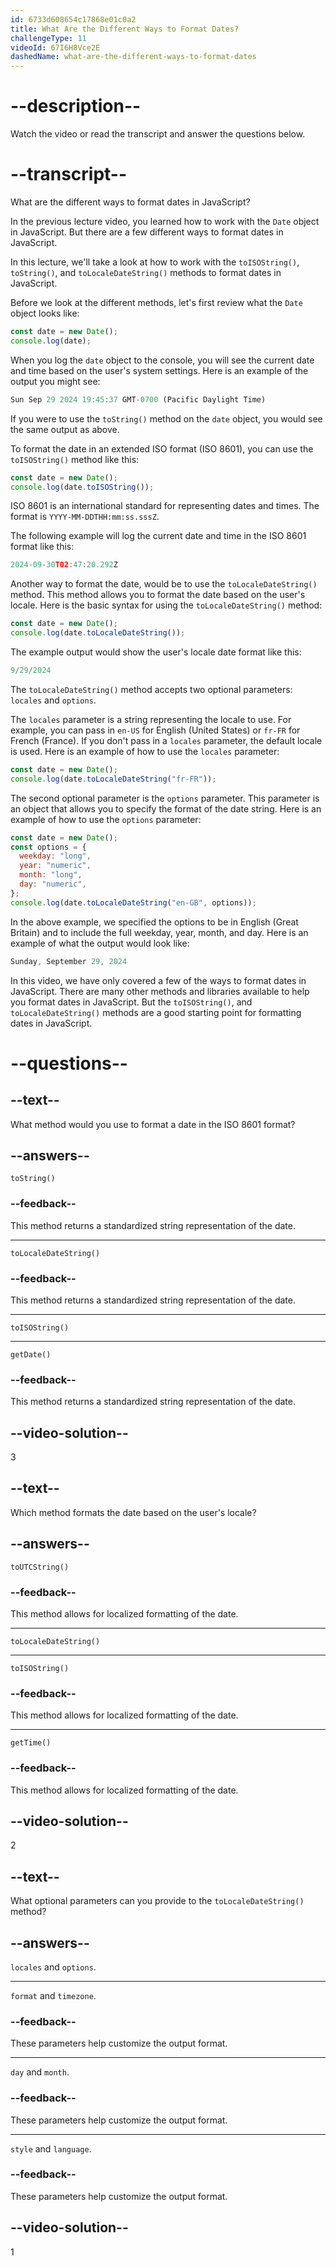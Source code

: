 ```yaml
---
id: 6733d608654c17868e01c0a2
title: What Are the Different Ways to Format Dates?
challengeType: 11
videoId: 67I6H8Vce2E
dashedName: what-are-the-different-ways-to-format-dates
---
```


# --description--

Watch the video or read the transcript and answer the questions below.

# --transcript--

What are the different ways to format dates in JavaScript?

In the previous lecture video, you learned how to work with the `Date` object in JavaScript. But there are a few different ways to format dates in JavaScript.

In this lecture, we'll take a look at how to work with the `toISOString()`, `toString()`, and `toLocaleDateString()` methods to format dates in JavaScript.

Before we look at the different methods, let's first review what the `Date` object looks like:

```js
const date = new Date();
console.log(date);
```

When you log the `date` object to the console, you will see the current date and time based on the user's system settings. Here is an example of the output you might see:

```js
Sun Sep 29 2024 19:45:37 GMT-0700 (Pacific Daylight Time)
```

If you were to use the `toString()` method on the `date` object, you would see the same output as above.

To format the date in an extended ISO format (ISO 8601), you can use the `toISOString()` method like this:

```js
const date = new Date();
console.log(date.toISOString());
```

ISO 8601 is an international standard for representing dates and times. The format is `YYYY-MM-DDTHH:mm:ss.sssZ`.

The following example will log the current date and time in the ISO 8601 format like this:

```js
2024-09-30T02:47:20.292Z
```

Another way to format the date, would be to use the `toLocaleDateString()` method. This method allows you to format the date based on the user's locale. Here is the basic syntax for using the `toLocaleDateString()` method:

```js
const date = new Date();
console.log(date.toLocaleDateString());
```

The example output would show the user's locale date format like this:

```js
9/29/2024
```

The `toLocaleDateString()` method accepts two optional parameters: `locales` and `options`.

The `locales` parameter is a string representing the locale to use. For example, you can pass in `en-US` for English (United States) or `fr-FR` for French (France). If you don't pass in a `locales` parameter, the default locale is used. Here is an example of how to use the `locales` parameter:

```js
const date = new Date();
console.log(date.toLocaleDateString("fr-FR"));
```

The second optional parameter is the `options` parameter. This parameter is an object that allows you to specify the format of the date string. Here is an example of how to use the `options` parameter:

```js
const date = new Date();
const options = {
  weekday: "long",
  year: "numeric",
  month: "long",
  day: "numeric",
};
console.log(date.toLocaleDateString("en-GB", options));
```

In the above example, we specified the options to be in English (Great Britain) and to include the full weekday, year, month, and day. Here is an example of what the output would look like:

```js
Sunday, September 29, 2024
```

In this video, we have only covered a few of the ways to format dates in JavaScript. There are many other methods and libraries available to help you format dates in JavaScript. But the `toISOString()`, and `toLocaleDateString()` methods are a good starting point for formatting dates in JavaScript.

# --questions--

## --text--

What method would you use to format a date in the ISO 8601 format?

## --answers--

`toString()`

### --feedback--

This method returns a standardized string representation of the date.

---

`toLocaleDateString()`

### --feedback--

This method returns a standardized string representation of the date.

---

`toISOString()`

---

`getDate()`

### --feedback--

This method returns a standardized string representation of the date.

## --video-solution--

3

## --text--

Which method formats the date based on the user's locale?

## --answers--

`toUTCString()`

### --feedback--

This method allows for localized formatting of the date.

---

`toLocaleDateString()`

---

`toISOString()`

### --feedback--

This method allows for localized formatting of the date.

---

`getTime()`

### --feedback--

This method allows for localized formatting of the date.

## --video-solution--

2

## --text--

What optional parameters can you provide to the `toLocaleDateString()` method?

## --answers--

`locales` and `options`.

---

`format` and `timezone`.

### --feedback--

These parameters help customize the output format.

---

`day` and `month`.

### --feedback--

These parameters help customize the output format.

---

`style` and `language`.

### --feedback--

These parameters help customize the output format.

## --video-solution--

1
